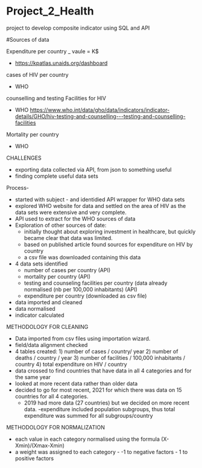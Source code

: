 # Project_2_Health
project to develop composite indicator using SQL and API 

#Sources of data

Expenditure per country _ vaule = K$
* https://kpatlas.unaids.org/dashboard

cases of HIV per country
* WHO

counselling and testing Facilities for HIV
* WHO
https://www.who.int/data/gho/data/indicators/indicator-details/GHO/hiv-testing-and-counselling---testing-and-counselling-facilities

Mortality per country
* WHO

CHALLENGES
- exporting data collected via API, from json to something useful
- finding complete useful data sets

Process-
- started with subject - and identidied API wrapper for WHO data sets
- explored WHO website for data and settled on the area of HIV as the data sets were extensive and very complete.
- API used to extract for the WHO sources of data
- Exploration of other sources of date:
    - initially thought about exploring investment in healthcare, but quickly became clear that data was limited.
    - based on published article found sources for expenditure on HIV by country
    - a csv file was downloaded containing this data
- 4 data sets identified
    - number of cases per country (API)
    - mortality per country (API)
    - testing and counseling facilities per country (data already normalised (nb per 100,000 inhabitants) (API)
    - expenditure per country (downloaded as csv file)
- data imported and cleaned
- data normalised
- indicator calculated

METHODOLOGY FOR CLEANING
- Data imported from csv files using importation wizard.
- field/data alignment checked
- 4 tables created:
        1) number of cases / country/ year
        2) number of deaths / country / year
        3) number of facilities / 100,000 inhabitants / country
        4) total expenditure on HIV / country
- data crossed to find countries that have data in all 4 categories and for the same year
- looked at more recent data rather than older data
- decided to go for most recent, 2021 for which there was data on 15 countries for all 4 categories.
  - 2019 had more data (27 countries) but we decided on more recent data.
-expenditure included population subgroups, thus total expenditure was summed for all subgroups/country

METHODOLOGY FOR NORMALIZATION
- each value in each category normalised using the formula (X-Xmin)/(Xmax-Xmin)
- a weight was assigned to each category
      - -1 to negative factors
      - 1 to positive factors
      
